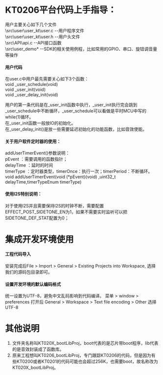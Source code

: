 # KT0206平台代码上手指导：
用户主要关心如下几个文件  
\src\user\user_kt\user.c	--用户程序文件  
\src\user\user_kt\user.h	--用户头文件  
\src\API\api.c				--API接口函数  
\src\user_demo\*			--SDK的相关使用例程，比如常用的GPIO、串口、旋钮调音量等操作 

#### 用户代码  
在user.c中用户最先需要关心如下3个函数：  
void _user_schedule(void)  
void _user_init(void)  
void _user_delay_init(void)  

用户的第一条代码是在_user_init函数中执行，_user_init执行完会跳到_user_schedule中不断循环，_user_schedule可以看做是平时MCU中写的while(1)循环。  
在_user_init函数一般放IO的初始化。  
在_user_delay_init()是放一些需要延迟初始化的功能函数，比如音效使能。  


#### 关于用户软件定时器的使用：  
addUserTimerEvent()参数说明：  
pEvent 		：需要调用的函数指针；  
delayTime  	：延时的时间  
timerType	：定时器类型，timerOnce：执行一次；timerPeriod：不断循环。  
void addUserTimerEvent(void (*pEvent)(void) ,uint32_t delayTime,timerTypeEnum timerType)


#### 使用I2S特别说明：
对于使用I2S并且需要保持I2S的时钟不断，需要配置EFFECT_POST_SIDETONE_EN为1，如果不需要实时监听可以把SIDETONE_DEF_STAT配置为0；


# 集成开发环境使用

#### 工程代码导入
安装完成后File > Import > General > Existing Projects into Workspace, 选择我们的源码包目录即可。


#### 设置开发环境的默认编码格式
统一设置为UTF-8，避免中文乱码影响到代码编译。
菜单 > window > preferences 打开后 General > Workspace > Text file encoding > Other 选择UTF-8



# 其他说明
1. 文件夹名称叫KT020X_bootLibProj，boot代表的是芯片带boot程序，lib代表的是音效封装成了函数库。
2. 原来工程想叫KT0206_bootLibProj，专门跟踪KT0206的代码，但是因为有些KT0200或者KT0201的代码可能也会超过256K，也需要boot，故名称改为KT020X_bootLibProj。